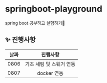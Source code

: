 # springboot-playground
spring boot 공부하고 실험하기👻

## **✨ 진행사항**

| 날짜 | 진행사항 | 
| :---: | :---: | 
| 0806 | 기초 세팅 및 스웨거 연동 |
| 0807 | docker 연동 |
